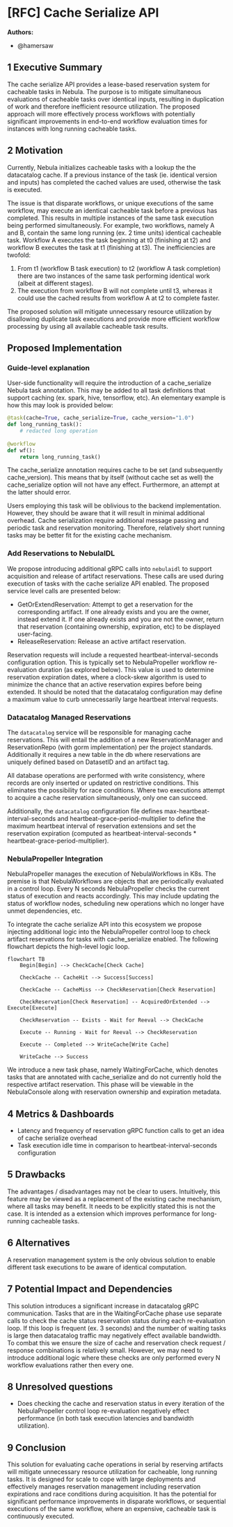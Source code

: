 # [RFC] Cache Serialize API

**Authors:**

- @hamersaw 

## 1 Executive Summary

The cache serialize API provides a lease-based reservation system for cacheable tasks in Nebula. The purpose is to mitigate simultaneous evaluations of cacheable tasks over identical inputs, resulting in duplication of work and therefore inefficient resource utilization. The proposed approach will more effectively process workflows with potentially significant improvements in end-to-end workflow evaluation times for instances with long running cacheable tasks.

## 2 Motivation

Currently, Nebula initializes cacheable tasks with a lookup the the datacatalog cache. If a previous instance of the task (ie. identical version and inputs) has completed the cached values are used, otherwise the task is executed.

The issue is that disparate workflows, or unique executions of the same workflow, may execute an identical cacheable task before a previous has completed. This results in multiple instances of the same task execution being performed simultaneously. For example, two workflows, namely A and B, contain the same long running (ex. 2 time units) identical cacheable task. Workflow A executes the task beginning at t0 (finishing at t2) and workflow B executes the task at t1 (finishing at t3). The inefficiencies are twofold:

1. From t1 (workflow B task execution) to t2 (workflow A task completion) there are two instances of the same task performing identical work (albeit at different stages).
2. The execution from workflow B will not complete until t3, whereas it could use the cached results from workflow A at t2 to complete faster.

The proposed solution will mitigate unnecessary resource utilization by disallowing duplicate task executions and provide more efficient workflow processing by using all available cacheable task results.

## Proposed Implementation

### Guide-level explanation

User-side functionality will require the introduction of a cache_serialize Nebula task annotation. This may be added to all task definitions that support caching (ex. spark, hive, tensorflow, etc). An elementary example is how this may look is provided below:
    
```python
@task(cache=True, cache_serialize=True, cache_version="1.0")
def long_running_task():
    # redacted long operation
    
@workflow
def wf():
    return long_running_task()
```

The cache_serialize annotation requires cache to be set (and subsequently cache_version). This means that by itself (without cache set as well) the cache_serialize option will not have any effect. Furthermore, an attempt at the latter should error.

Users employing this task will be oblivious to the backend implementation. However, they should be aware that it will result in minimal additional overhead. Cache serialization require additional message passing and periodic task and reservation monitoring. Therefore, relatively short running tasks may be better fit for the existing cache mechanism.

### Add Reservations to NebulaIDL

We propose introducing additional gRPC calls into `nebulaidl` to support acquisition and release of artifact reservations. These calls are used during execution of tasks with the cache serialize API enabled. The proposed service level calls are presented below:

- GetOrExtendReservation: Attempt to get a reservation for the corresponding artifact. If one already exists and you are the owner, instead extend it. If one already exists and you are not the owner, return that reservation (containing ownership, expiration, etc) to be displayed user-facing.
- ReleaseReservation: Release an active artifact reservation.

Reservation requests will include a requested heartbeat-interval-seconds configuration option. This is typically set to NebulaPropeller workflow re-evaluation duration (as explored below). This value is used to determine reservation expiration dates, where a clock-skew algorithm is used to minimize the chance that an active reservation expires before being extended. It should be noted that the datacatalog configuration may define a maximum value to curb unnecessarily large heartbeat interval requests.

### Datacatalog Managed Reservations
The `datacatalog` service will be responsible for managing cache reservations. This will entail the addition of a new ReservationManager and ReservationRepo (with gorm implementation) per the project standards. Additionally it requires a new table in the db where reservations are uniquely defined based on DatasetID and an artifact tag.

All database operations are performed with write consistency, where records are only inserted or updated on restrictive conditions. This eliminates the possibility for race conditions. Where two executions attempt to acquire a cache reservation simultaneously, only one can succeed.

Additionally, the `datacatalog` configuration file defines max-heartbeat-interval-seconds and heartbeat-grace-period-multiplier to define the maximum heartbeat interval of reservation extensions and set the reservation expiration (computed as heartbeat-interval-seconds * heartbeat-grace-period-multiplier).

### NebulaPropeller Integration

NebulaPropeller manages the execution of NebulaWorkflows in K8s. The premise is that NebulaWorkflows are objects that are periodically evaluated in a control loop. Every N seconds NebulaPropeller checks the current status of execution and reacts accordingly. This may include updating the status of workflow nodes, scheduling new operations which no longer have unmet dependencies, etc.

To integrate the cache serialize API into this ecosystem we propose injecting additional logic into the NebulaPropeller control loop to check artifact reservations for tasks with cache_serialize enabled. The following flowchart depicts the high-level logic loop.

```mermaid
flowchart TB
    Begin[Begin] --> CheckCache[Check Cache]
    
    CheckCache -- CacheHit --> Success[Success]
    
    CheckCache -- CacheMiss --> CheckReservation[Check Reservation]
    
    CheckReservation[Check Reservation] -- AcquiredOrExtended --> Execute[Execute]
    
    CheckReservation -- Exists - Wait for Reeval --> CheckCache
    
    Execute -- Running - Wait for Reeval --> CheckReservation
    
    Execute -- Completed --> WriteCache[Write Cache]
    
    WriteCache --> Success

```

We introduce a new task phase, namely WaitingForCache, which denotes tasks that are annotated with cache_serialize and do not currently hold the respective artifact reservation. This phase will be viewable in the NebulaConsole along with reservation ownership and expiration metadata.

## 4 Metrics & Dashboards

- Latency and frequency of reservation gRPC function calls to get an idea of cache serialize overhead
- Task execution idle time in comparison to heartbeat-interval-seconds configuration

## 5 Drawbacks

The advantages / disadvantages may not be clear to users. Intuitively, this feature may be viewed as a replacement of the existing cache mechanism, where all tasks may benefit. It needs to be explicitly stated this is not the case. It is intended as a extension which improves performance for long-running cacheable tasks.

## 6 Alternatives

A reservation management system is the only obvious solution to enable different task executions to be aware of identical computation.

## 7 Potential Impact and Dependencies

This solution introduces a significant increase in datacatalog gRPC communication. Tasks that are in the WaitingForCache phase use separate calls to check the cache status reservation status during each re-evaluation loop. If this loop is frequent (ex. 3 seconds) and the number of waiting tasks is large then datacatalog traffic may negatively effect available bandwidth. To combat this we ensure the size of cache and reservation check request / response combinations is relatively small. However, we may need to introduce additional logic where these checks are only performed every N workflow evaluations rather then every one.

## 8 Unresolved questions

- Does checking the cache and reservation status in every iteration of the NebulaPropeller control loop re-evaluation negatively effect performance (in both task execution latencies and bandwidth utilization).

## 9 Conclusion

This solution for evaluating cache operations in serial by reserving artifacts will mitigate unnecessary resource utilization for cacheable, long running tasks. It is designed for scale to cope with large deployments and effectively manages reservation management including reservation expirations and race conditions during acquisition. It has the potential for significant performance improvements in disparate workflows, or sequential executions of the same workflow, where an expensive, cacheable task is continuously executed.
